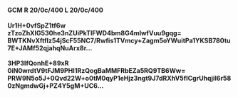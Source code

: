 #### GCM R 20/0c/400 L 20/0c/400
**Ur1H+0vfSpZ1tf6w**<br/>**zTzoZhXIG530he3nZUiPkTIFWD4bm8G4mlwfVuu9gqg=**<br/>**BWTKNvXftfIz54jScF55NC7/Rwfis1TVmcy+Zagm5oYWuitPa1YKSB780tu7E+JAMf52qjahqNuArx8r...**<br/><br/>
**3HP3lfQonhE+89xR**<br/>**0iN0wrdtV9tFJM9PHI1RzQogBaMMFRbEZa5RQ9TB6Ww=**<br/>**PRW9N5o5J+0Qvd22W+o0tM0qyP1eHjz3ngt9J7dRXhV5fICgrUhqjiI6r580zNgmdwGj+PZ4Y5gM+UC6...**